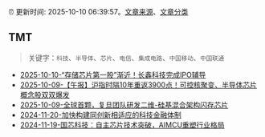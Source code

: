 :alarm_clock: 更新时间: 2025-10-10 06:39:57。[文章来源](/README.md)、[文章分类](/TAGS.md)

## TMT


> 关键字：`科技`、`半导体`、`芯片`、`电信`、`集成电路`、`中国移动`、`中国联通`



- [2025-10-10-“存储芯片第一股”渐近！长鑫科技完成IPO辅导](https://www.cls.cn/detail/2165277) 
- [2025-10-09-【午报】沪指时隔10年重返3900点！可控核聚变、半导体芯片概念股双双爆发](https://www.cls.cn/detail/2164032) 
- [2025-10-09-全球首颗，复旦团队研发二维-硅基混合架构闪存芯片](https://www.cls.cn/detail/2164076) 
- [2024-11-20-加快构建同创新相适应的科技金融体制](https://xueqiu.com/9193403816/313561745) 
- [2024-11-19-国芯科技：自主芯片技术突破，AIMCU重塑行业格局](https://xueqiu.com/8151841495/313402043) 
